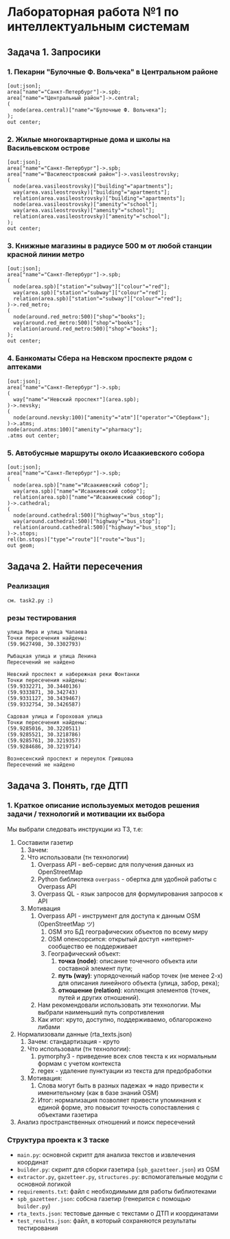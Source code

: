 # Лабораторная работа №1 по интеллектуальным системам

## Задача 1. Запросики

### 1. Пекарни "Булочные Ф. Вольчека" в Центральном районе
```overpassql
[out:json];
area["name"="Санкт-Петербург"]->.spb;
area["name"="Центральный район"]->.central;
(
  node(area.central)["name"="Булочные Ф. Вольчека"];
);
out center;
```

### 2. Жилые многоквартирные дома и школы на Васильевском острове
```overpassql
[out:json];
area["name"="Санкт-Петербург"]->.spb;
area["name"="Василеостровский район"]->.vasileostrovsky;
(
  node(area.vasileostrovsky)["building"="apartments"];
  way(area.vasileostrovsky)["building"="apartments"];
  relation(area.vasileostrovsky)["building"="apartments"];
  node(area.vasileostrovsky)["amenity"="school"];
  way(area.vasileostrovsky)["amenity"="school"];
  relation(area.vasileostrovsky)["amenity"="school"];
);
out center;
```
### 3. Книжные магазины в радиусе 500 м от любой станции красной линии метро
```overpassql
[out:json];
area["name"="Санкт-Петербург"]->.spb;
(
  node(area.spb)["station"="subway"]["colour"="red"];
  way(area.spb)["station"="subway"]["colour"="red"];
  relation(area.spb)["station"="subway"]["colour"="red"];
)->.red_metro;
(
  node(around.red_metro:500)["shop"="books"];
  way(around.red_metro:500)["shop"="books"];
  relation(around.red_metro:500)["shop"="books"];
);
out center;
```
### 4. Банкоматы Сбера на Невском проспекте рядом с аптеками
```overpassql
[out:json];
area["name"="Санкт-Петербург"]->.spb;
(
  way["name"="Невский проспект"](area.spb);
)->.nevsky;
(
  node(around.nevsky:100)["amenity"="atm"]["operator"="Сбербанк"];
)->.atms;
node(around.atms:100)["amenity"="pharmacy"];
.atms out center;
```
### 5. Автобусные маршруты около Исаакиевского собора
```overpassql
[out:json];
area["name"="Санкт-Петербург"]->.spb;
(
  node(area.spb)["name"="Исаакиевский собор"];
  way(area.spb)["name"="Исаакиевский собор"];
  relation(area.spb)["name"="Исаакиевский собор"];
)->.cathedral;
(
  node(around.cathedral:500)["highway"="bus_stop"];
  way(around.cathedral:500)["highway"="bus_stop"];
  relation(around.cathedral:500)["highway"="bus_stop"];
)->.stops;
rel(bn.stops)["type"="route"]["route"="bus"];
out geom;
```

## Задача 2. Найти пересечения

### Реализация
```см. task2.py :)```

### резы тестирования
```commandline
улица Мира и улица Чапаева
Точки пересечения найдены:
(59.9627498, 30.3302793)

Рыбацкая улица и улица Ленина
Пересечений не найдено

Невский проспект и набережная реки Фонтанки
Точки пересечения найдены:
(59.9332271, 30.3440136)
(59.9333871, 30.342743)
(59.9331127, 30.3439467)
(59.9332754, 30.3426587)

Садовая улица и Гороховая улица
Точки пересечения найдены:
(59.9285016, 30.3220511)
(59.9285521, 30.3218786)
(59.9285761, 30.3219357)
(59.9284686, 30.3219714)

Вознесенский проспект и переулок Гривцова
Пересечений не найдено

```

## Задача 3. Понять, где ДТП 
### 1. Краткое описание используемых методов решения задачи / технологий и мотивации их выбора
Мы выбрали следовать инструкции из ТЗ, т.е:
1. Составили газетир
   1. Зачем: 
   2. Что использовали (тн технологии)
      1. Overpass API - веб-сервис для получения данных из OpenStreetMap  
      2. Python библиотека `overpass` - обертка для удобной работы с Overpass API
      3. Overpass QL - язык запросов для формулирования запросов к API
   3. Мотивация
      1. Overpass API - инструмент для доступа к данным OSM (OpenStreetMap ツ)
         1. OSM это БД географических объектов по всему миру
         2. OSM опенсорсится: открытый доступ +интернет-сообщество ее поддерживает
         3. Географический объект: 
            1. **точка (node)**: описание точечного объекта или составной элемент пути; 
            2. **путь (way)**: упорядоченный набор точек (не менее 2-х) для описания линейного объекта (улица, забор, река); 
            3. **отношение (relation)**: коллекция элементов (точек, путей и других отношений).
      2. Нам рекомендовали использовать эти технологии. Мы выбрали наименьший путь сопротивления
      3. Как итог: круто, доступно, поддерживаемо, облагорожено либами
2. Нормализовали данные (rta_texts.json)
   1. Зачем: стандартизация - круто
   2. Что использовали (тн технологии):
      1. pymorphy3 - приведение всех слов текста к их нормальным формам с учетом контекста
      2. regex - удаление пунктуации из текста для предобработки
   3. Мотивация:
      1. Слова могут быть в разных падежах => надо привести к именительному (как в базе знаний OSM)
      2. Итог: нормализация позволяет привести упоминания к единой форме, это повысит точность сопоставления с объектами газетира
3. Анализ пространственных отношений и поиск пересечений

### Структура проекта к 3 таске

*   `main.py`: основной скрипт для анализа текстов и извлечения координат
*   `builder.py`: скрипт для сборки газетира (`spb_gazetteer.json`) из OSM
*   `extractor.py`, `gazetteer.py`, `structures.py`: вспомогательные модули с основной логикой
*   `requirements.txt`: файл с необходимыми для работы библиотеками
*   `spb_gazetteer.json`: собсна газетир (генерится с помощью `builder.py`)
*   `rta_texts.json`: тестовые данные с текстами о ДТП и координатами
*   `test_results.json`: файл, в который сохраняются результаты тестирования
